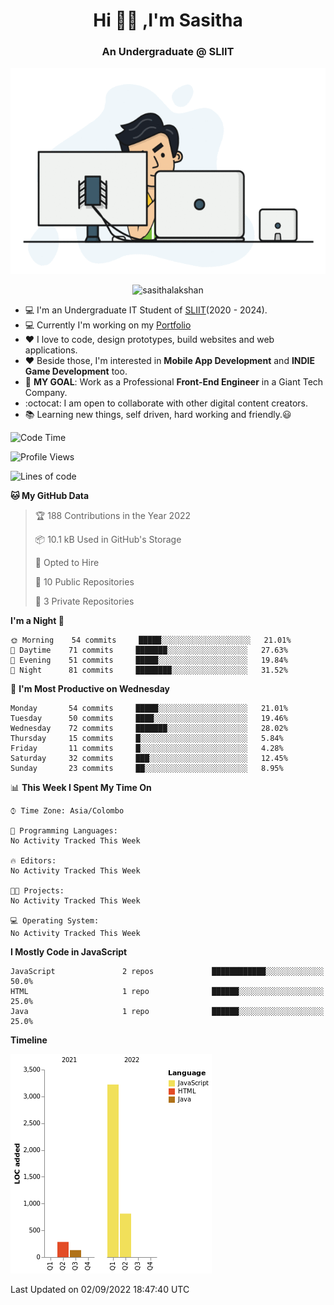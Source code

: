 <h1 align="center">Hi 🙋‍♂️ ,I'm Sasitha</h1>
<!--<h3 align="center">💻An Passionate Junior Trainee Software Developer based on Sri Lanka</h3>-->

<h3 align="center">An Undergraduate @ SLIIT</h3>

<p align="center">
  <img width="540" height="330" src="https://github.com/SasithaLakshan/SasithaLakshan/blob/main/dev.gif">
</p>
<p align="center"> <img src="https://komarev.com/ghpvc/?username=sasithalakshan&label=Profile%20views&color=0e75b6&style=flat" alt="sasithalakshan" /> </p>

- :computer: I'm an Undergraduate IT Student of [SLIIT](https://www.sliit.lk)(2020 - 2024).
- :computer: Currently I'm working on my <a href="https://SasithaLakshan.github.io" target="_blank">Portfolio</a>
- :heart: I love to code, design prototypes, build websites and web applications.
- :heart: Beside those, I'm interested in **Mobile App Development** and **INDIE Game Development** too.
- :electric_plug: **MY GOAL**: Work as a Professional **Front-End Engineer** in a Giant Tech Company.
- :octocat: I am open to collaborate with other digital content creators.
- :books: Learning new things, self driven, hard working and friendly.:smiley:

<!-- <h3 align="left">Tech Stack I'm Using</h3> -->
<!--START_SECTION:waka-->
![Code Time](http://img.shields.io/badge/Code%20Time-350%20hrs%2057%20mins-blue)

![Profile Views](http://img.shields.io/badge/Profile%20Views-0-blue)

![Lines of code](https://img.shields.io/badge/From%20Hello%20World%20I%27ve%20Written-4%20Thousand%20lines%20of%20code-blue)

**🐱 My GitHub Data** 

> 🏆 188 Contributions in the Year 2022
 > 
> 📦 10.1 kB Used in GitHub's Storage 
 > 
> 💼 Opted to Hire
 > 
> 📜 10 Public Repositories 
 > 
> 🔑 3 Private Repositories  
 > 
**I'm a Night 🦉** 

```text
🌞 Morning    54 commits     █████░░░░░░░░░░░░░░░░░░░░   21.01% 
🌆 Daytime    71 commits     ███████░░░░░░░░░░░░░░░░░░   27.63% 
🌃 Evening    51 commits     █████░░░░░░░░░░░░░░░░░░░░   19.84% 
🌙 Night      81 commits     ████████░░░░░░░░░░░░░░░░░   31.52%

```
📅 **I'm Most Productive on Wednesday** 

```text
Monday       54 commits     █████░░░░░░░░░░░░░░░░░░░░   21.01% 
Tuesday      50 commits     ████░░░░░░░░░░░░░░░░░░░░░   19.46% 
Wednesday    72 commits     ███████░░░░░░░░░░░░░░░░░░   28.02% 
Thursday     15 commits     █░░░░░░░░░░░░░░░░░░░░░░░░   5.84% 
Friday       11 commits     █░░░░░░░░░░░░░░░░░░░░░░░░   4.28% 
Saturday     32 commits     ███░░░░░░░░░░░░░░░░░░░░░░   12.45% 
Sunday       23 commits     ██░░░░░░░░░░░░░░░░░░░░░░░   8.95%

```


📊 **This Week I Spent My Time On** 

```text
⌚︎ Time Zone: Asia/Colombo

💬 Programming Languages: 
No Activity Tracked This Week

🔥 Editors: 
No Activity Tracked This Week

🐱‍💻 Projects: 
No Activity Tracked This Week

💻 Operating System: 
No Activity Tracked This Week

```

**I Mostly Code in JavaScript** 

```text
JavaScript               2 repos             ████████████░░░░░░░░░░░░░   50.0% 
HTML                     1 repo              ██████░░░░░░░░░░░░░░░░░░░   25.0% 
Java                     1 repo              ██████░░░░░░░░░░░░░░░░░░░   25.0%

```


**Timeline**

![Chart not found](https://raw.githubusercontent.com/SasithaLakshan/SasithaLakshan/main/charts/bar_graph.png) 


 Last Updated on 02/09/2022 18:47:40 UTC
<!--END_SECTION:waka-->
